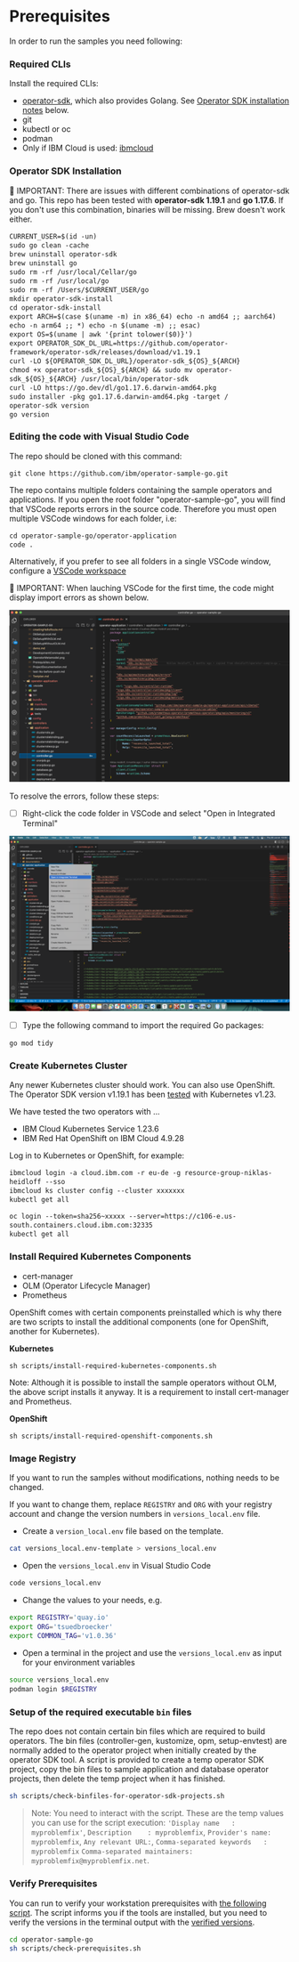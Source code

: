 # Prerequisites

In order to run the samples you need following:

### Required CLIs

Install the required CLIs:

* [operator-sdk](https://sdk.operatorframework.io/docs/installation/), which also provides Golang.  See [Operator SDK installation notes](#operator-sdk-installation) below.
* git
* kubectl or oc
* podman
* Only if IBM Cloud is used: [ibmcloud](https://cloud.ibm.com/docs/cli?topic=cli-install-ibmcloud-cli)


### Operator SDK Installation

🔴 IMPORTANT: There are issues with different combinations of operator-sdk and go. This repo has been tested with **operator-sdk 1.19.1** and **go 1.17.6**. If you don't use this combination, binaries will be missing. Brew doesn't work either.

```shell
CURRENT_USER=$(id -un)
sudo go clean -cache
brew uninstall operator-sdk
brew uninstall go
sudo rm -rf /usr/local/Cellar/go
sudo rm -rf /usr/local/go
sudo rm -rf /Users/$CURRENT_USER/go
mkdir operator-sdk-install
cd operator-sdk-install
export ARCH=$(case $(uname -m) in x86_64) echo -n amd64 ;; aarch64) echo -n arm64 ;; *) echo -n $(uname -m) ;; esac)
export OS=$(uname | awk '{print tolower($0)}')
export OPERATOR_SDK_DL_URL=https://github.com/operator-framework/operator-sdk/releases/download/v1.19.1
curl -LO ${OPERATOR_SDK_DL_URL}/operator-sdk_${OS}_${ARCH}
chmod +x operator-sdk_${OS}_${ARCH} && sudo mv operator-sdk_${OS}_${ARCH} /usr/local/bin/operator-sdk
curl -LO https://go.dev/dl/go1.17.6.darwin-amd64.pkg
sudo installer -pkg go1.17.6.darwin-amd64.pkg -target /
operator-sdk version
go version
```

### Editing the code with Visual Studio Code

The repo should be cloned with this command:

```
git clone https://github.com/ibm/operator-sample-go.git
```

The repo contains multiple folders containing the sample operators and applications.  If you open the root folder "operator-sample-go", you will find that VSCode reports errors in the source code.  Therefore you must open multiple VSCode windows for each folder, i.e:

```shell
cd operator-sample-go/operator-application
code .
```

Alternatively, if you prefer to see all folders in a single VSCode window, configure a [VSCode workspace](./dev-setup-vscode.md)

🔴 IMPORTANT: When lauching VSCode for the first time, the code might display import errors as shown below.

![go_import_errors](./images/go_import_errors.png)

To resolve the errors, follow these steps:

- [ ] Right-click the code folder in VSCode and select "Open in Integrated Terminal"

![open-integrated-terminal](./images/open-integrated-terminal.png)

- [ ] Type the following command to import the required Go packages:

```shell
go mod tidy
```


### Create Kubernetes Cluster

Any newer Kubernetes cluster should work. You can also use OpenShift. The Operator SDK version v1.19.1 has been [tested](https://github.com/kubernetes/client-go#versioning) with Kubernetes v1.23. 

We have tested the two operators with ...

* IBM Cloud Kubernetes Service 1.23.6
* IBM Red Hat OpenShift on IBM Cloud 4.9.28

Log in to Kubernetes or OpenShift, for example:

```
ibmcloud login -a cloud.ibm.com -r eu-de -g resource-group-niklas-heidloff --sso
ibmcloud ks cluster config --cluster xxxxxxx
kubectl get all
```

```
oc login --token=sha256~xxxxx --server=https://c106-e.us-south.containers.cloud.ibm.com:32335
kubectl get all
```

### Install Required Kubernetes Components

* cert-manager
* OLM (Operator Lifecycle Manager)
* Prometheus

OpenShift comes with certain components preinstalled which is why there are two scripts to install the additional components (one for OpenShift, another for Kubernetes).

**Kubernetes**

```
sh scripts/install-required-kubernetes-components.sh
```
Note: Although it is possible to install the sample operators without OLM, the above script installs it anyway.  It is a requirement to install cert-manager and Prometheus.

**OpenShift**

```
sh scripts/install-required-openshift-components.sh
```

### Image Registry

If you want to run the samples without modifications, nothing needs to be changed.

If you want to change them, replace `REGISTRY` and `ORG` with your registry account and change the version numbers in `versions_local.env` file. 

* Create a `version_local.env` file based on the template.

```sh
cat versions_local.env-template > versions_local.env
```

* Open the `versions_local.env` in Visual Studio Code

```sh
code versions_local.env
```

* Change the values to your needs, e.g.

```sh
export REGISTRY='quay.io'
export ORG='tsuedbroecker'
export COMMON_TAG='v1.0.36'
```

* Open a terminal in the project and use the `versions_local.env` as input for your environment variables

```sh
source versions_local.env
podman login $REGISTRY
```

### Setup of the required executable `bin` files

The repo does not contain certain bin files which are required to build operators.  The bin files (controller-gen, kustomize, opm, setup-envtest) are normally added to the operator project when initially created by the operator SDK tool. A script is provided to create a temp operator SDK project, copy the bin files to sample application and database operator projects, then delete the temp project when it has finished.

```sh
sh scripts/check-binfiles-for-operator-sdk-projects.sh
```

> Note: You need to interact with the script. These are the temp values you can use for the script execution: `'Display name   : myproblemfix'`, `Description    : myproblemfix`, `Provider's name: myproblemfix`, `Any relevant URL:`, `Comma-separated keywords   : myproblemfix`
`Comma-separated maintainers: myproblemfix@myproblemfix.net`. 


### Verify Prerequisites

You can run to verify your workstation prerequisites with [the following script](https://github.com/IBM/operator-sample-go/blob/main/scripts/check-prerequisites.sh). The script informs you if the tools are installed, but you need to verify the versions in the terminal output with the [verified versions](./automation-version-references.md). 

```sh
cd operator-sample-go
sh scripts/check-prerequisites.sh
```